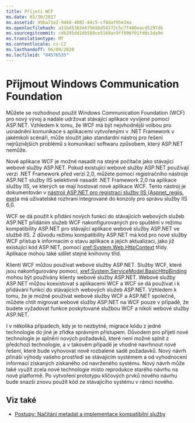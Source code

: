 ```yaml
---
title: Přijetí WCF
ms.date: 03/30/2017
ms.assetid: 49ba71e2-9468-4082-84c5-cf8daf95e34a
ms.openlocfilehash: a31bd5382e67565bd54272c5c7f400eacd5297d6
ms.sourcegitcommit: cdb295dd1db589ce5169ac9ff096f01fd0c2da9d
ms.translationtype: MT
ms.contentlocale: cs-CZ
ms.lasthandoff: 06/09/2020
ms.locfileid: "84576535"
---
```

# <a name="adopt-windows-communication-foundation"></a>Přijmout Windows Communication Foundation

Můžete se rozhodnout použít Windows Communication Foundation (WCF) pro nový vývoj a nadále udržovat stávající aplikace vyvíjené pomocí ASP.NET. Vzhledem k tomu, že WCF má být nejvhodnější volbou pro usnadnění komunikace s aplikacemi vytvořenými v .NET Framework v jakémkoli scénáři, může sloužit jako standardní nástroj pro řešení nejrůznějších problémů s komunikací softwaru způsobem, který ASP.NET nemůže.

Nové aplikace WCF je možné nasadit na stejné počítače jako stávající webové služby ASP.NET. Pokud existující webové služby ASP.NET používají verzi .NET Framework před verzí 2,0, můžete pomocí registračního nástroje ASP.NET služby IIS selektivně nasadit .NET Framework 2,0 na aplikace služby IIS, ve kterých se mají hostovat nové aplikace WCF. Tento nástroj je dokumentován v [nástroji ASP.NET pro registraci služby IIS (Aspnet_regiis. exe)](https://docs.microsoft.com/previous-versions/dotnet/netframework-3.5/k6h9cz8h(v=vs.90))a má uživatelské rozhraní integrované do konzoly pro správu služby IIS 6,0.

WCF se dá použít k přidání nových funkcí do stávajících webových služeb ASP.NET přidáním služeb WCF nakonfigurovaných pro spuštění v režimu kompatibility ASP.NET pro stávající aplikace webové služby ASP.NET ve službě IIS. Z důvodu režimu kompatibility ASP.NET má kód pro nové služby WCF přístup k informacím o stavu aplikace a jejich aktualizaci, jako již existující kód ASP.NET, pomocí <xref:System.Web.HttpContext> třídy. Aplikace mohou také sdílet stejné knihovny tříd.

Klienti WCF můžou používat webové služby ASP.NET. Služby WCF, které jsou nakonfigurovány pomocí, <xref:System.ServiceModel.BasicHttpBinding> mohou být používány klienty webové služby ASP.NET. Webové služby ASP.NET můžou koexistovat s aplikacemi WCF a WCF se dá používat i k přidávání funkcí do stávajících webových služeb ASP.NET. Vzhledem k tomu, že je možné používat webové služby WCF a ASP.NET společně, můžete chtít migrovat webové služby ASP.NET na WCF pouze v případě, že budete vyžadovat funkce poskytované službou WCF a nikoli webové služby ASP.NET.

I v několika případech, kdy je to nezbytné, migrace kódu z jedné technologie do jiné je zřídka správným přístupem. Důvodem pro přijetí nové technologie je splnění nových požadavků, které není možné splnit z předchozí technologie, a v takovém případě je vhodné navrhnout nové řešení, které bude vyhovovat nově rozbalené sadě požadavků. Nový návrh přináší výhody vašeho prostředí se stávajícím systémem a od vyhodnocení informací získaných získaného od navrženého systému. Nový návrh může také využít zcela nové technologie místo reprodukce starého návrhu na nové platformě. Po vytvoření prototypu klíčových prvků nového návrhu bude snazší znovu použít kód ze stávajícího systému v rámci nového.

## <a name="see-also"></a>Viz také

- [Postupy: Načítání metadat a implementace kompatibilní služby](how-to-retrieve-metadata-and-implement-a-compliant-service.md)
